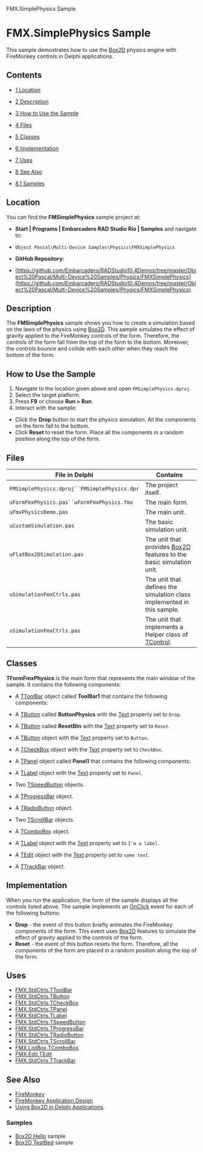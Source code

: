 FMX.SimplePhysics Sample[]()
# FMX.SimplePhysics Sample 


This sample demostrates how to use the [Box2D](http://docwiki.embarcadero.com/RADStudio/en/Using_Box2D_in_Delphi_Applications) physics engine with FireMonkey controls in Delphi applications.
## Contents



* [1 Location](#Location)
* [2 Description](#Description)
* [3 How to Use the Sample](#How_to_Use_the_Sample)
* [4 Files](#Files)
* [5 Classes](#Classes)
* [6 Implementation](#Implementation)
* [7 Uses](#Uses)
* [8 See Also](#See_Also)

* [8.1 Samples](#Samples)


## Location 

You can find the **FMSimplePhysics** sample project at:
* **Start | Programs | Embarcadero RAD Studio Rio | Samples** and navigate to:

* `Object Pascal\Multi-Device Samples\Physics\FMXSimplePhysics`

* **GitHub Repository:**

* [https://github.com/Embarcadero/RADStudio10.4Demos/tree/master/Object%20Pascal/Multi-Device%20Samples/Physics/FMXSimplePhysics](https://github.com/Embarcadero/RADStudio10.4Demos/tree/master/Object%20Pascal/Multi-Device%20Samples/Physics/FMXSimplePhysics)

## Description 

The **FMSimplePhysics** sample shows you how to create a simulation based on the laws of the physics using [Box2D](http://docwiki.embarcadero.com/RADStudio/en/Box2D). This sample simulates the effect of gravity applied to the FireMonkey controls of the form. Therefore, the controls of the form fall from the top of the form to the bottom. Moreover, the controls bounce and collide with each other when they reach the bottom of the form.
## How to Use the Sample 


1.  Navigate to the location given above and open `FMSimplePhysics.dproj`.
2.  Select the target platform.
3.  Press **F9** or choose **Run > Run**.
4.  Interact with the sample:

*  Click the **Drop** button to start the physics simulation. All the components on the form fall to the bottom.
*  Click **Reset** to reset the form. Place all the components in a random position along the top of the form.

## Files 



| File in Delphi                             | Contains                                                                                                                    |
|--------------------------------------------|-----------------------------------------------------------------------------------------------------------------------------|
|`FMSimplePhysics.dproj``FMSimplePhysics.dpr`|The project itself.                                                                                                          |
|`uFormFmxPhysics.pas``uFormFmxPhysics.fmx`  |The main form.                                                                                                               |
|`uFmxPhysicsDemo.pas`                       |The main unit.                                                                                                               |
|`uCustomSimulation.pas`                     |The basic simulation unit.                                                                                                   |
|`uFlatBox2DSimulation.pas`                  |The unit that provides [Box2D](http://docwiki.embarcadero.com/RADStudio/en/Box2D) features to the basic simulation unit. |
|`uSimulationFmxCtrls.pas`                   |The unit that defines the simulation class implemented in this sample.                                                       |
|`uSimulationFmxCtrls.pas`                   |The unit that implements a Helper class of [TControl](http://docwiki.embarcadero.com/Libraries/en/FMX.Controls.TControl).|


## Classes 

**TFormFmxPhysics** is the main form that represents the main window of the sample. It contains the following components: 
*  A [TToolBar](http://docwiki.embarcadero.com/Libraries/en/FMX.StdCtrls.TToolBar) object called **ToolBar1** that contains the following components:

*  A [TButton](http://docwiki.embarcadero.com/Libraries/en/FMX.StdCtrls.TButton) called **ButtonPhysics** with the [Text](http://docwiki.embarcadero.com/Libraries/en/FMX.StdCtrls.TButton.Text) property set to `Drop`.
*  A [TButton](http://docwiki.embarcadero.com/Libraries/en/FMX.StdCtrls.TButton) called **ResetBtn** with the [Text](http://docwiki.embarcadero.com/Libraries/en/FMX.StdCtrls.TButton.Text) property set to `Reset`.

*  A [TButton](http://docwiki.embarcadero.com/Libraries/en/FMX.StdCtrls.TButton) object with the [Text](http://docwiki.embarcadero.com/Libraries/en/FMX.StdCtrls.TButton.Text) property set to `Button`.
*  A [TCheckBox](http://docwiki.embarcadero.com/Libraries/en/FMX.StdCtrls.TCheckBox) object with the [Text](http://docwiki.embarcadero.com/Libraries/en/FMX.StdCtrls.TCheckBox.Text) property set to `CheckBox`.
*  A [TPanel](http://docwiki.embarcadero.com/Libraries/en/FMX.StdCtrls.TPanel) object called **Panel1** that contains the following components:

*  A [TLabel](http://docwiki.embarcadero.com/Libraries/en/FMX.StdCtrls.TLabel) object with the [Text](http://docwiki.embarcadero.com/Libraries/en/FMX.StdCtrls.TLabel.Text) property set to `Panel`.
*  Two [TSpeedButton](http://docwiki.embarcadero.com/Libraries/en/FMX.StdCtrls.TSpeedButton) objects.

*  A [TProgressBar](http://docwiki.embarcadero.com/Libraries/en/FMX.StdCtrls.TProgressBar) object.
*  A [TRadioButton](http://docwiki.embarcadero.com/Libraries/en/FMX.StdCtrls.TRadioButton) object.
*  Two [TScrollBar](http://docwiki.embarcadero.com/Libraries/en/FMX.StdCtrls.TScrollBar) objects.
*  A [TComboBox](http://docwiki.embarcadero.com/Libraries/en/FMX.ListBox.TComboBox) object.
*  A [TLabel](http://docwiki.embarcadero.com/Libraries/en/FMX.StdCtrls.TLabel) object with the [Text](http://docwiki.embarcadero.com/Libraries/en/FMX.StdCtrls.TLabel.Text) property set to `I'm a label`.
*  A [TEdit](http://docwiki.embarcadero.com/Libraries/en/FMX.Edit.TEdit) object with the [Text](http://docwiki.embarcadero.com/Libraries/en/FMX.Edit.TEdit.Text) property set to `some text`.
*  A [TTrackBar](http://docwiki.embarcadero.com/Libraries/en/FMX.StdCtrls.TTrackBar) object.

## Implementation 

When you run the application, the form of the sample displays all the controls listed above. The sample implements an [OnClick](http://docwiki.embarcadero.com/Libraries/en/FMX.StdCtrls.TButton.OnClick) event for each of the following buttons:
* **Drop** - the event of this button briefly animates the FireMonkey components of the form. This event uses [Box2D](http://docwiki.embarcadero.com/RADStudio/en/Box2D) features to simulate the effect of gravity applied to the controls of the form.
* **Reset** - the event of this button resets the form. Therefore, all the components of the form are placed in a random position along the top of the form.

## Uses 


* [FMX.StdCtrls.TToolBar](http://docwiki.embarcadero.com/Libraries/en/FMX.StdCtrls.TToolBar)
* [FMX.StdCtrls.TButton](http://docwiki.embarcadero.com/Libraries/en/FMX.StdCtrls.TButton)
* [FMX.StdCtrls.TCheckBox](http://docwiki.embarcadero.com/Libraries/en/FMX.StdCtrls.TCheckBox)
* [FMX.StdCtrls.TPanel](http://docwiki.embarcadero.com/Libraries/en/FMX.StdCtrls.TPanel)
* [FMX.StdCtrls.TLabel](http://docwiki.embarcadero.com/Libraries/en/FMX.StdCtrls.TLabel)
* [FMX.StdCtrls.TSpeedButton](http://docwiki.embarcadero.com/Libraries/en/FMX.StdCtrls.TSpeedButton)
* [FMX.StdCtrls.TProgressBar](http://docwiki.embarcadero.com/Libraries/en/FMX.StdCtrls.TProgressBar)
* [FMX.StdCtrls.TRadioButton](http://docwiki.embarcadero.com/Libraries/en/FMX.StdCtrls.TRadioButton)
* [FMX.StdCtrls.TScrollBar](http://docwiki.embarcadero.com/Libraries/en/FMX.StdCtrls.TScrollBar)
* [FMX.ListBox.TComboBox](http://docwiki.embarcadero.com/Libraries/en/FMX.ListBox.TComboBox)
* [FMX.Edit.TEdit](http://docwiki.embarcadero.com/Libraries/en/FMX.Edit.TEdit)
* [FMX.StdCtrls.TTrackBar](http://docwiki.embarcadero.com/Libraries/en/FMX.StdCtrls.TTrackBar)

## See Also 


* [FireMonkey](http://docwiki.embarcadero.com/RADStudio/en/FireMonkey)
* [FireMonkey Application Design](http://docwiki.embarcadero.com/RADStudio/en/FireMonkey_Application_Design)
* [Using Box2D in Delphi Applications](http://docwiki.embarcadero.com/RADStudio/en/Using_Box2D_in_Delphi_Applications).

### Samples 


* [Box2D Hello](http://docwiki.embarcadero.com/CodeExamples/en/Box2D.Box2DHello) sample
* [Box2D TestBed](http://docwiki.embarcadero.com/CodeExamples/en/Box2D.TestBed) sample





